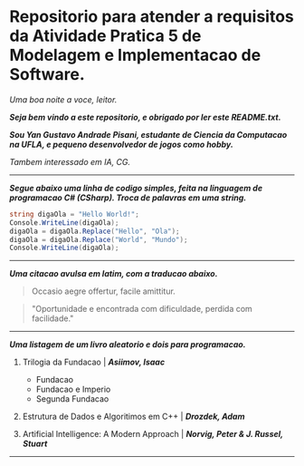 # Repositorio para atender a requisitos da Atividade Pratica 5 de Modelagem e Implementacao de Software.

*Uma boa noite a voce, leitor.*

***Seja bem vindo a este repositorio, e obrigado por ler este README.txt.***

***Sou Yan Gustavo Andrade Pisani, estudante de Ciencia da Computacao na UFLA, e pequeno desenvolvedor de jogos como hobby.***

*Tambem interessado em IA, CG.*

<hr />

***Segue abaixo uma linha de codigo simples, feita na linguagem de programacao C# (CSharp). Troca de palavras em uma string.***

```C#
string digaOla = "Hello World!";
Console.WriteLine(digaOla);
digaOla = digaOla.Replace("Hello", "Ola");
digaOla = digaOla.Replace("World", "Mundo");
Console.WriteLine(digaOla);
```

<hr />

***Uma citacao avulsa em latim, com a traducao abaixo.***
> Occasio aegre offertur, facile amittitur.

> "Oportunidade e encontrada com dificuldade, perdida com facilidade."

<hr />

***Uma listagem de um livro aleatorio e dois para programacao.***
1. Trilogia da Fundacao | ***Asiimov, Isaac***
   - Fundacao
   - Fundacao e Imperio
   - Segunda Fundacao

2. Estrutura de Dados e Algoritimos em C++ | ***Drozdek, Adam***

3. Artificial Intelligence: A Modern Approach | ***Norvig, Peter & J. Russel, Stuart***

<hr />

